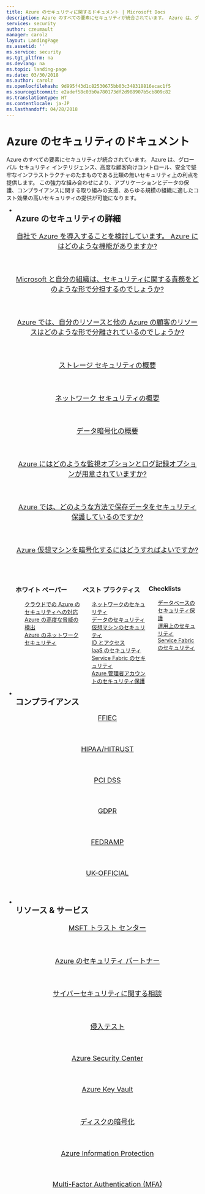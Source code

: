 ```yaml
---
title: Azure のセキュリティに関するドキュメント | Microsoft Docs
description: Azure のすべての要素にセキュリティが統合されています。 Azure は、グローバル セキュリティ インテリジェンス、高度な顧客向けコントロール、安全で堅牢なインフラストラクチャのたまものである比類の無いセキュリティ上の利点を提供します。 この強力な組み合わせにより、アプリケーションとデータの保護、コンプライアンスに関する取り組みの支援、あらゆる規模の組織に適したコスト効果の高いセキュリティの提供が可能になります。
services: security
author: czeumault
manager: carolz
layout: LandingPage
ms.assetid: ''
ms.service: security
ms.tgt_pltfrm: na
ms.devlang: na
ms.topic: landing-page
ms.date: 03/30/2018
ms.author: carolz
ms.openlocfilehash: 9d995f43d1c82530675bb03c348318816ecac1f5
ms.sourcegitcommit: e2adef58c03b0a780173df2d988907b5cb809c82
ms.translationtype: HT
ms.contentlocale: ja-JP
ms.lasthandoff: 04/28/2018
---
```

# <a name="azure-security-documentation"></a>Azure のセキュリティのドキュメント

Azure のすべての要素にセキュリティが統合されています。 Azure は、グローバル セキュリティ インテリジェンス、高度な顧客向けコントロール、安全で堅牢なインフラストラクチャのたまものである比類の無いセキュリティ上の利点を提供します。 この強力な組み合わせにより、アプリケーションとデータの保護、コンプライアンスに関する取り組みの支援、あらゆる規模の組織に適したコスト効果の高いセキュリティの提供が可能になります。

<ul class="cardsFTitle panelContent">
    <li style="-ms-flex: 0 1 100%; flex: 0 1 100%">
        <div class="cardSize">
            <div class="cardPadding" style="padding-bottom: 0;">
                <div class="card">
                    <div class="cardImageOuter">
                        <div class="cardImage">
                            <img alt="" src="https://docs.microsoft.com/media/common/i_overview.svg" data-linktype="external" data-hoverimage="">
                        </div>
                    </div>
                    <div class="cardText">
                        <h2 style="margin-top: 0">Azure のセキュリティの詳細</h2>
                    </div>
                </div>
            </div>
        </div>
    </li>
</ul>

<ul class="cardsZ panelContent featuredContent">
    <li style="list-style: none;">
        <a href="/azure/security/azure-security">
            <div class="cardSize">
                <div class="cardPadding">
                    <div class="card" style="min-height: 0;padding-bottom: 24px; text-align: center;">
                        <div class="cardText">
                            <p style="font-size: 1.12rem;">自社で Azure を導入することを検討しています。 Azure にはどのような機能がありますか?</p>
                        </div>
                    </div>
                </div>
            </div>
        </a>
    </li>
    <li style="list-style: none;">
        <a href="http://aka.ms/sharedresponsibility">
            <div class="cardSize">
                <div class="cardPadding">
                    <div class="card" style="min-height: 0;padding-bottom: 24px; text-align: center;">
                        <div class="cardText">
                            <p style="font-size: 1.12rem;">Microsoft と自分の組織は、セキュリティに関する責務をどのような形で分担するのでしょうか?</p>
                        </div>
                    </div>
                </div>
            </div>
        </a>
    </li>
    <li style="list-style: none;">
        <a href="/azure/security/azure-isolation">
            <div class="cardSize">
                <div class="cardPadding">
                    <div class="card" style="min-height: 0;padding-bottom: 24px; text-align: center;">
                        <div class="cardText">
                            <p style="font-size: 1.12rem;">Azure では、自分のリソースと他の Azure の顧客のリソースはどのような形で分離されているのでしょうか?</p>
                        </div>
                    </div>
                </div>
            </div>
        </a>
    </li>
    <li style="list-style: none;">
        <a href="/azure/security/security-storage-overview">
            <div class="cardSize">
                <div class="cardPadding">
                    <div class="card" style="min-height: 0;padding-bottom: 24px; text-align: center;">
                        <div class="cardText">
                            <p style="font-size: 1.12rem;">ストレージ セキュリティの概要</p>
                        </div>
                    </div>
                </div>
            </div>
        </a>
    </li>
    <li style="list-style: none;">
        <a href="/azure/security/azure-security-network-security-best-practices">
            <div class="cardSize">
                <div class="cardPadding">
                    <div class="card" style="min-height: 0;padding-bottom: 24px; text-align: center;">
                        <div class="cardText">
                            <p style="font-size: 1.12rem;">ネットワーク セキュリティの概要</p>
                        </div>
                    </div>
                </div>
            </div>
        </a>
    </li>
    <li style="list-style: none;">
        <a href="/azure/security/security-azure-encryption-overview">
            <div class="cardSize">
                <div class="cardPadding">
                    <div class="card" style="min-height: 0;padding-bottom: 24px; text-align: center;">
                        <div class="cardText">
                            <p style="font-size: 1.12rem;">データ暗号化の概要</p>
                        </div>
                    </div>
                </div>
            </div>
        </a>
    </li>
    <li style="list-style: none;">
        <a href="/azure/security/azure-log-audit">
            <div class="cardSize">
                <div class="cardPadding">
                    <div class="card" style="min-height: 0;padding-bottom: 24px; text-align: center;">
                        <div class="cardText">
                            <p style="font-size: 1.12rem;">Azure にはどのような監視オプションとログ記録オプションが用意されていますか?</p>
                        </div>
                    </div>
                </div>
            </div>
        </a>
    </li>
    <li style="list-style: none;">
        <a href="/azure/security/azure-security-encryption-atrest">
            <div class="cardSize">
                <div class="cardPadding">
                    <div class="card" style="min-height: 0;padding-bottom: 24px; text-align: center;">
                        <div class="cardText">
                            <p style="font-size: 1.12rem;">Azure では、どのような方法で保存データをセキュリティ保護しているのですか?</p>
                        </div>
                    </div>
                </div>
            </div>
        </a>
    </li>
    <li style="list-style: none;">
        <a href="/azure/security/azure-security-disk-encryption">
            <div class="cardSize">
                <div class="cardPadding">
                    <div class="card" style="min-height: 0;padding-bottom: 24px; text-align: center;">
                        <div class="cardText">
                            <p style="font-size: 1.12rem;">Azure 仮想マシンを暗号化するにはどうすればよいですか?</p>
                        </div>
                    </div>
                </div>
            </div>
        </a>
    </li>
</ul>

<ul class="cardsL panelContent singlePanelContent" style="display:flex!important;"> 
    <li style="list-style: none;">
        <div class="cardSize">
            <div class="cardPadding">
                <div class="card">
                    <div class="cardText">
                        <div class="ico64Link"><img src="https://docs.microsoft.com/media/common/i_article.svg" alt="" /></div>
                        <h3>ホワイト ペーパー</h3>
                        <ul class="noBullet">
                            <li style="list-style: none;">
                                <a class="barLink" href="http://aka.ms/SecurityResponsepaper">クラウドでの Azure のセキュリティへの対応</a>
                            </li>
                            <li style="list-style: none;">
                                <a class="barLink" href="/azure/security/azure-threat-detection">Azure の高度な脅威の検出</a>
                            </li>
                            <li style="list-style: none;">
                                <a class="barLink" href="/azure/security/azure-network-security">Azure のネットワーク セキュリティ</a>
                            </li>
                        </ul>
                    </div>
                </div>
            </div>
        </div>
    </li>
    <li style="list-style: none;">
        <div class="cardSize">
            <div class="cardPadding">
                <div class="card">
                    <div class="cardText">
                        <div class="ico64Link"><img src="https://docs.microsoft.com/media/common/i_guidelines.svg" alt="" /></div>
                        <h3>ベスト プラクティス</h3>
                        <ul class="noBullet">
                            <li style="list-style: none;">
                                <a class="barLink" href="/azure/security/azure-security-network-security-best-practices">ネットワークのセキュリティ</a>
                            </li>
                            <li style="list-style: none;">
                                <a class="barLink" href="/azure/security/azure-security-data-encryption-best-practices">データのセキュリティ</a>
                            </li>
                            <li style="list-style: none;">
                                <a class="barLink" href="/azure/security/azure-security-best-practices-vms">仮想マシンのセキュリティ</a>
                            </li>
                            <li style="list-style: none;">
                                <a class="barLink" href="/azure/security/azure-security-identity-management-best-practices">ID とアクセス</a>
                            </li>
                            <li style="list-style: none;">
                                <a class="barLink" href="/azure/security/azure-security-iaas">IaaS のセキュリティ</a>
                            </li>
                            <li style="list-style: none;">
                                <a class="barLink" href="/azure/security/azure-service-fabric-security-best-practices">Service Fabric のセキュリティ</a>
                            </li>
                            <li style="list-style: none;">
                                <a class="barLink" href="/azure/security/azure-security-global-admin">Azure 管理者アカウントのセキュリティ保護</a>
                            </li>
                        </ul>
                    </div>
                </div>
            </div>
        </div>
    </li>
    <li style="list-style: none;">
    <div class="cardSize">
        <div class="cardPadding">
            <div class="card">
                <div class="cardText">
                     <div class="ico64Link"><img src="https://docs.microsoft.com/media/common/i_tasks.svg" alt="" /></div>
                     <h3>Checklists</h3>
                     <ul class="noBullet">
                        <li style="list-style: none;">
                            <a class="barLink" href="/azure/security/azure-database-security-checklist">データベースのセキュリティ保護</a>
                        </li>
                        <li style="list-style: none;">
                            <a class="barLink" href="/azure/security/azure-operational-security-checklist">運用上のセキュリティ</a>
                        </li>
                        <li style="list-style: none;">
                            <a class="barLink" href="/azure/security/azure-service-fabric-security-checklist">Service Fabric のセキュリティ</a>
                        </li>
                    </ul>
                </div>
            </div>
        </div>
    </div>
</li>
</ul>

<ul class="cardsFTitle panelContent">
    <li style="-ms-flex: 0 1 100%; flex: 0 1 100%">
        <div class="cardSize">
            <div class="cardPadding" style="padding-bottom: 0;">
                <div class="card">
                    <div class="cardImageOuter">
                        <div class="cardImage">
                            <img alt="" src="https://docs.microsoft.com/media/common/i_cloud-security.svg" data-linktype="external" data-hoverimage="">
                        </div>
                    </div>
                    <div class="cardText">
                        <h2 style="margin-top: 0">コンプライアンス</h2>
                    </div>
                </div>
            </div>
        </div>
    </li>
</ul>

<ul class="panelContent cardsZ">
    <li style="list-style: none;">
        <a href="/azure/security/blueprints/financial-services-regulated-workloads">
            <div class="cardSize">
                <div class="cardPadding">
                    <div class="card" style="min-height: 0;padding-bottom: 24px; text-align: center;">
                        <div class="cardText">
                            <p style="font-size: 1.12rem;">FFIEC</p>
                        </div>
                    </div>
                </div>
            </div>
        </a>
    </li>
    <li style="list-style: none;">
        <a href="/azure/security/blueprints/azure-health">
            <div class="cardSize">
                <div class="cardPadding">
                    <div class="card" style="min-height: 0;padding-bottom: 24px; text-align: center;">
                        <div class="cardText">
                            <p style="font-size: 1.12rem;">HIPAA/HITRUST</p>
                        </div>
                    </div>
                </div>
            </div>
        </a>
    </li>
    <li style="list-style: none;">
        <a href="/azure/security/blueprints/payment-processing-blueprint">
            <div class="cardSize">
                <div class="cardPadding">
                    <div class="card" style="min-height: 0;padding-bottom: 24px; text-align: center;">
                        <div class="cardText">
                            <p style="font-size: 1.12rem;">PCI DSS</p>
                        </div>
                    </div>
                </div>
            </div>
        </a>
    </li>
    <li style="list-style: none;">
        <a href="/azure/security/manage-personal-data-azure">
            <div class="cardSize">
                <div class="cardPadding">
                    <div class="card" style="min-height: 0;padding-bottom: 24px; text-align: center;">
                        <div class="cardText">
                            <p style="font-size: 1.12rem;">GDPR</p>
                        </div>
                    </div>
                </div>
            </div>
        </a>
    </li>
    <li style="list-style: none;">
        <a href="/azure/security/blueprints/fedramp">
            <div class="cardSize">
                <div class="cardPadding">
                    <div class="card" style="min-height: 0;padding-bottom: 24px; text-align: center;">
                        <div class="cardText">
                            <p style="font-size: 1.12rem;">FEDRAMP</p>
                        </div>
                    </div>
                </div>
            </div>
        </a>
    </li>
    <li style="list-style: none;">
        <a href="/azure/security/blueprints/uk-official-three-tier-applications-overview">
            <div class="cardSize">
                <div class="cardPadding">
                    <div class="card" style="min-height: 0;padding-bottom: 24px; text-align: center;">
                        <div class="cardText">
                            <p style="font-size: 1.12rem;">UK-OFFICIAL</p>
                        </div>
                    </div>
                </div>
            </div>
        </a>
    </li>
</ul>

<ul class="cardsFTitle panelContent">
    <li style="-ms-flex: 0 1 100%; flex: 0 1 100%">
        <div class="cardSize">
            <div class="cardPadding" style="padding-bottom: 0;">
                <div class="card">
                    <div class="cardImageOuter">
                        <div class="cardImage">
                            <img alt="" src="https://docs.microsoft.com/media/common/i_best-practices.svg" data-linktype="external" data-hoverimage="">
                        </div>
                    </div>
                    <div class="cardText">
                        <h2 style="margin-top: 0">リソース &amp; サービス</h2>
                    </div>
                </div>
            </div>
        </div>
    </li>
</ul>

<ul class="panelContent cardsZ">
    <li style="list-style: none;">
        <a href="https://www.microsoft.com/en-us/trustcenter/">
            <div class="cardSize">
                <div class="cardPadding">
                    <div class="card" style="min-height: 0;padding-bottom: 24px; text-align: center;">
                        <div class="cardText">
                            <p style="font-size: 1.12rem;">MSFT トラスト センター</p>
                        </div>
                    </div>
                </div>
            </div>
        </a>
    </li>
    <li style="list-style: none;">
        <a href="https://azuremarketplace.microsoft.com/en-us/marketplace/apps?search=security&page=1">
            <div class="cardSize">
                <div class="cardPadding">
                    <div class="card" style="min-height: 0;padding-bottom: 24px; text-align: center;">
                        <div class="cardText">
                            <p style="font-size: 1.12rem;">Azure のセキュリティ パートナー</p>
                        </div>
                    </div>
                </div>
            </div>
        </a>
    </li>
    <li style="list-style: none;">
        <a href="/azure/security/azure-security-cyber-services">
            <div class="cardSize">
                <div class="cardPadding">
                    <div class="card" style="min-height: 0;padding-bottom: 24px; text-align: center;">
                        <div class="cardText">
                            <p style="font-size: 1.12rem;">サイバーセキュリティに関する相談</p>
                        </div>
                    </div>
                </div>
            </div>
        </a>
    </li>
    <li style="list-style: none;">
        <a href="/azure/security/azure-security-pen-testing">
            <div class="cardSize">
                <div class="cardPadding">
                    <div class="card" style="min-height: 0;padding-bottom: 24px; text-align: center;">
                        <div class="cardText">
                            <p style="font-size: 1.12rem;">侵入テスト</p>
                        </div>
                    </div>
                </div>
            </div>
        </a>
    </li>
    <li style="list-style: none;">
        <a href="/azure/security-center/">
            <div class="cardSize">
                <div class="cardPadding">
                    <div class="card" style="min-height: 0;padding-bottom: 24px; text-align: center;">
                        <div class="cardText">
                            <p style="font-size: 1.12rem;">Azure Security Center</p>
                        </div>
                    </div>
                </div>
            </div>
        </a>
    </li>
    <li style="list-style: none;">
        <a href="/azure/key-vault/">
            <div class="cardSize">
                <div class="cardPadding">
                    <div class="card" style="min-height: 0;padding-bottom: 24px; text-align: center;">
                        <div class="cardText">
                            <p style="font-size: 1.12rem;">Azure Key Vault</p>
                        </div>
                    </div>
                </div>
            </div>
        </a>
    </li>
    <li style="list-style: none;">
        <a href="/azure/security/azure-security-disk-encryption">
            <div class="cardSize">
                <div class="cardPadding">
                    <div class="card" style="min-height: 0;padding-bottom: 24px; text-align: center;">
                        <div class="cardText">
                            <p style="font-size: 1.12rem;">ディスクの暗号化</p>
                        </div>
                    </div>
                </div>
            </div>
        </a>
    </li>
    <li style="list-style: none;">
        <a href="/azure/information-protection/understand-explore/what-is-information-protection">
            <div class="cardSize">
                <div class="cardPadding">
                    <div class="card" style="min-height: 0;padding-bottom: 24px; text-align: center;">
                        <div class="cardText">
                            <p style="font-size: 1.12rem;">Azure Information Protection</p>
                        </div>
                    </div>
                </div>
            </div>
        </a>
    </li>
    <li style="list-style: none;">
        <a href="/azure/multi-factor-authentication/">
            <div class="cardSize">
                <div class="cardPadding">
                    <div class="card" style="min-height: 0;padding-bottom: 24px; text-align: center;">
                        <div class="cardText">
                            <p style="font-size: 1.12rem;">Multi-Factor Authentication (MFA)</p>
                        </div>
                    </div>
                </div>
            </div>
        </a>
    </li>
</ul>
